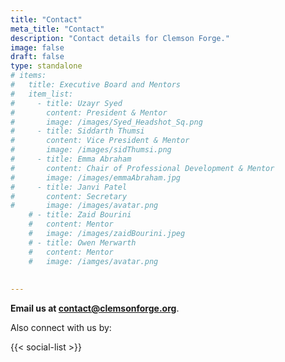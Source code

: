 ```yaml
---
title: "Contact"
meta_title: "Contact"
description: "Contact details for Clemson Forge."
image: false
draft: false
type: standalone
# items:
#   title: Executive Board and Mentors
#   item_list:
#     - title: Uzayr Syed
#       content: President & Mentor
#       image: /images/Syed_Headshot_Sq.png
#     - title: Siddarth Thumsi 
#       content: Vice President & Mentor
#       image: /images/sidThumsi.png
#     - title: Emma Abraham
#       content: Chair of Professional Development & Mentor
#       image: /images/emmaAbraham.jpg
#     - title: Janvi Patel
#       content: Secretary
#       image: /images/avatar.png
    # - title: Zaid Bourini
    #   content: Mentor
    #   image: /images/zaidBourini.jpeg
    # - title: Owen Merwarth
    #   content: Mentor
    #   image: /iamges/avatar.png
      
      
---
```


**Email us at <contact@clemsonforge.org>**.

<p class="mb-1">Also connect with us by:</p>
{{< social-list >}}

